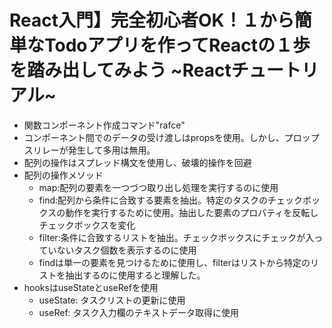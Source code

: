 # React入門】完全初心者OK！１から簡単なTodoアプリを作ってReactの１歩を踏み出してみよう ~Reactチュートリアル~

- 関数コンポーネント作成コマンド"rafce"
- コンポーネント間でのデータの受け渡しはpropsを使用。しかし、プロップスリレーが発生して多用は無用。
- 配列の操作はスプレッド構文を使用し、破壊的操作を回避
- 配列の操作メソッド
  - map:配列の要素を一つづつ取り出し処理を実行するのに使用
  - find:配列から条件に合致する要素を抽出。特定のタスクのチェックボックスの動作を実行するために使用。抽出した要素のプロパティを反転しチェックボックスを変化
  - filter:条件に合致するリストを抽出。チェックボックスにチェックが入っていないタスク個数を表示するのに使用
  - findは単一の要素を見つけるために使用し、filterはリストから特定のリストを抽出するのに使用すると理解した。
- hooksはuseStateとuseRefを使用
  - useState: タスクリストの更新に使用
  - useRef: タスク入力欄のテキストデータ取得に使用

